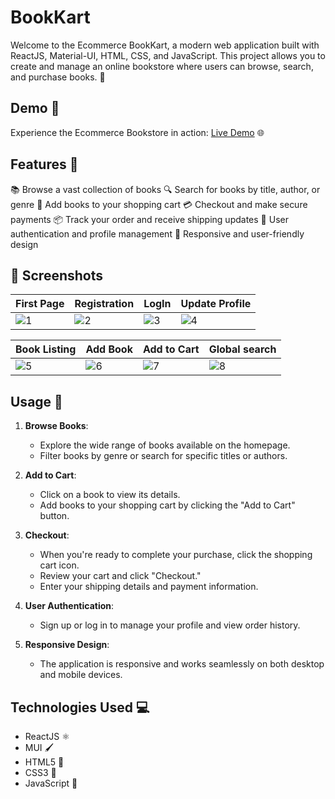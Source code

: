 # BookKart

Welcome to the Ecommerce BookKart, a modern web application built with ReactJS, Material-UI, HTML, CSS, and JavaScript. This project allows you to create and manage an online bookstore where users can browse, search, and purchase books. 📖

## Demo 🚀

Experience the Ecommerce Bookstore in action: [Live Demo](https://book-kart-app.netlify.app/) 🌐

## Features 🌟

📚 Browse a vast collection of books
🔍 Search for books by title, author, or genre
🛒 Add books to your shopping cart
💳 Checkout and make secure payments
📦 Track your order and receive shipping updates
👤 User authentication and profile management
🌟 Responsive and user-friendly design

## 📸 Screenshots
| First Page | Registration | LogIn | Update Profile|
|--|--|--|--|
| ![1](https://github.com/jemish-169/BookKart/assets/95186825/89d9f1b5-8bad-448f-b282-e793e4b1cbb3) | ![2](https://github.com/jemish-169/BookKart/assets/95186825/5a1f113a-ecab-4f89-9b68-bac6879b13dd) | ![3](https://github.com/jemish-169/BookKart/assets/95186825/1765e328-aed2-40a2-a90a-442c19dd82a1) | ![4](https://github.com/jemish-169/BookKart/assets/95186825/97b56a69-3cb7-4dec-8010-34e210cd65d4) |


| Book Listing | Add Book | Add to Cart | Global search |
|--|--|--|--|
| ![5](https://github.com/jemish-169/BookKart/assets/95186825/bdb332f7-a632-44b3-91d6-affccd9c4ea5) | ![6](https://github.com/jemish-169/BookKart/assets/95186825/c5833ec7-b9e0-4214-a73e-11193a3ef04d) | ![7](https://github.com/jemish-169/BookKart/assets/95186825/9e068d5e-c36a-4619-b559-d144e92221cb) | ![8](https://github.com/jemish-169/BookKart/assets/95186825/37ef30e1-c2c6-4950-a83f-5fadbf825bc3) |


## Usage 📖

1. **Browse Books**:

   - Explore the wide range of books available on the homepage.
   - Filter books by genre or search for specific titles or authors.

2. **Add to Cart**:

   - Click on a book to view its details.
   - Add books to your shopping cart by clicking the "Add to Cart" button.

3. **Checkout**:

   - When you're ready to complete your purchase, click the shopping cart icon.
   - Review your cart and click "Checkout."
   - Enter your shipping details and payment information.

4. **User Authentication**:

   - Sign up or log in to manage your profile and view order history.

5. **Responsive Design**:
   - The application is responsive and works seamlessly on both desktop and mobile devices.

## Technologies Used 💻

- ReactJS ⚛️
- MUI 🖌️
- HTML5 📄
- CSS3 🎨
- JavaScript 📜
